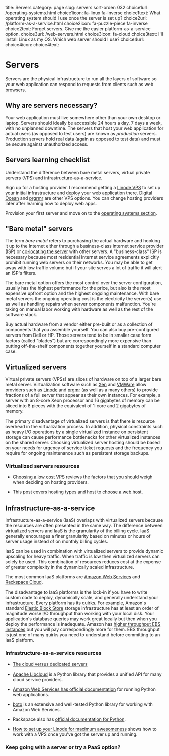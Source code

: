 title: Servers
category: page
slug: servers
sort-order: 032
choice1url: /operating-systems.html
choice1icon: fa-linux fa-inverse
choice1text: What operating system should I use once the server is set up?
choice2url: /platform-as-a-service.html
choice2icon: fa-puzzle-piece fa-inverse
choice2text: Forget servers. Give me the easier platform-as-a-service option.
choice3url: /web-servers.html
choice3icon: fa-cloud
choice3text: I'll install Linux as my OS. Which web server should I use?
choice4url:
choice4icon:
choice4text:


# Servers
Servers are the physical infrastructure to run all the layers of software
so your web application can respond to requests from clients such as web 
browsers.


## Why are servers necessary?
Your web application must live somewhere other than your own desktop or 
laptop. Servers should ideally be accessible 24 hours a day, 7 days a week, 
with no unplanned downtime. The servers that host your web application for
actual users (as opposed to test users) are known as *production* servers.
Production servers hold real data (again as opposed to test data) and must be 
secure against unauthorized access.


## Servers learning checklist
<i class="fa fa-check-square-o"></i>
Understand the difference between bare metal servers, virtual private servers
(VPS) and infrastructure-as-a-service. 

<i class="fa fa-check-square-o"></i>
Sign up for a hosting provider. I recommend getting a 
[Linode VPS](https://www.linode.com/?r=bfeecaf55a83cd3dd224a5f2a3a001fdf95d4c3d) 
to set up your initial infrastructure and deploy your web application there.
[Digital Ocean](https://www.digitalocean.com/) and 
[prgrmr](http://prgmr.com/xen/) are other VPS options. You can change
hosting providers later after learning how to deploy web apps.

<i class="fa fa-check-square-o"></i>
Provision your first server and move on to the 
[operating systems section](/operating-systems.html).


## "Bare metal" servers
The term *bare metal* refers to purchasing the actual hardware and hooking 
it up to the Internet either through a business-class internet service 
provider (ISP) or 
[co-locating the server](http://webdesign.about.com/od/colocation/a/what_colocation.htm)
with other servers. A "business-class" ISP is necessary because
most residential Internet service agreements explicitly prohibit running
web servers on their networks. You may be able to get away with low traffic
volume but if your site serves a lot of traffic it will alert an ISP's
filters.

The bare metal option offers the most control over the server configuration,
usually has the highest performance for the price, but also is the most 
expensive upfront option and the highest ongoing maintenance. With bare
metal servers the ongoing operating cost is the electricity the server(s) 
use as well as handling repairs when server components malfunction. You're
taking on manual labor working with hardware as well as the rest of the
software stack.

Buy actual hardware from a vendor either pre-built or as a collection of 
components that you assemble yourself. You can also buy 
pre-configured servers from Dell or HP. Those servers tend to be in
smaller case form factors (called "blades") but are correspondingly more 
expensive than putting off-the-shelf components together yourself in a 
standard computer case.


## Virtualized servers
Virtual private servers (VPSs) are slices of hardware on top of a larger
bare metal server. Virtualization software such as 
[Xen](http://www.xen.org/) and
[VMWare](http://www.vmware.com/virtualization/what-is-virtualization.html)
allow providers such as [Linode](http://www.linode.com/) and
[prgmr](http://prgmr.com/xen/) (as well as a many others) to provide
fractions of a full server that appear as their own instances. For example,
a server with an 8-core Xeon processor and 16 gigabytes of memory can be
sliced into 8 pieces with the equivalent of 1-core and 2 gigabytes of
memory.

The primary disadvantage of virtualized servers is that there is resource
overhead in the virtualization process. In addition, physical constraints
such as heavy I/O operations by a single virtualized instance on persistent 
storage can cause performance bottlenecks for other virtualized instances on
the shared server. Choosing virtualized server hosting should be based on
your needs for urgency of service ticket requests and the frequency you
require for ongoing maintenance such as persistent storage backups.


### Virtualized servers resources
* [Choosing a low cost VPS](http://blog.redfern.me/choosing-a-low-cost-vps/)
  reviews the factors that you should weigh when deciding on hosting 
  providers.

* This post covers hosting types and host to
  [choose a web host](http://www.purefiremedia.com/choose-a-web-host/).


## Infrastructure-as-a-service
Infrastructure-as-a-service (IaaS) overlaps with virtualized servers 
because the resources are often presented in the same way. The 
difference between virtualized servers and IaaS is the granularity of the
billing cycle. IaaS generally encourages a finer granularity based on minutes
or hours of server usage instead of on monthly billing cycles.

IaaS can be used in combination with virtualized servers to provide 
dynamic upscaling for heavy traffic. When traffic is low then virtualized
servers can solely be used. This combination of resources reduces cost at
the expense of greater complexity in the dynamically scaled infrastructure. 

The most common IaaS platforms are 
[Amazon Web Services](http://aws.amazon.com/) and 
[Rackspace Cloud](http://www.rackspace.com/cloud/).

The disadvantage to IaaS platforms is the lock-in if you have to write
custom code to deploy, dynamically scale, and generally understand your
infrastructure. Every platform has its quirks. For example, 
Amazon's standard [Elastic Block Store](http://aws.amazon.com/ebs/) storage
infrastructure has at least an order of magnitude worse I/O throughput 
than working with your local disk. Your application's database queries may 
work great locally but then when you deploy the performance is inadequate.
Amazon has [higher throughput EBS instances](http://aws.amazon.com/about-aws/whats-new/2012/07/31/announcing-provisioned-iops-for-amazon-ebs/)
but you will pay correspondingly more for them. EBS throughput is just 
one of many quirks you need to understand before committing to an 
IaaS platform.


### Infrastructure-as-a-service resources
* [The cloud versus dedicated servers](http://www.screamingatmyscreen.com/2012/12/the-cloud-vs-dedicated-servers/)

* [Apache Libcloud](http://libcloud.apache.org/) is a Python library that
provides a unified API for many cloud service providers.

* [Amazon Web Services has official documentation](http://aws.amazon.com/python/) for running Python web applications.

* [boto](https://github.com/boto/boto) is an extensive and well-tested 
Python library for working with Amazon Web Services.

* Rackspace also has [official documentation for Python](http://docs.rackspace.com/sdks/guide/content/python.html).

* [How to set up your Linode for maximum awesomeness](http://feross.org/how-to-setup-your-linode/)
  shows how to work with a VPS once you've got the server up and running.


### Keep going with a server or try a PaaS option?
